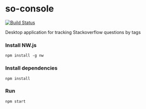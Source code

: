 # so-console

[![Build Status](https://travis-ci.org/nolexa/so-console.svg?branch=master)](https://travis-ci.org/nolexa/so-console)

Desktop application for tracking Stackoverflow questions by tags

### Install NW.js

```
npm install -g nw
```

### Install dependencies

```
npm install
```

### Run

```
npm start
```
